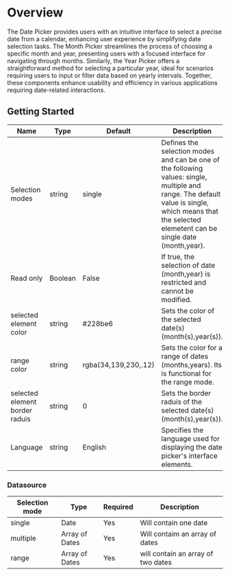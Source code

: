 # Overview

The Date Picker provides users with an intuitive interface to select a precise date from a calendar, enhancing user experience by simplifying date selection tasks. The Month Picker  streamlines the process of choosing a specific month and year, presenting users with a focused interface for navigating through months. Similarly, the Year Picker  offers a straightforward method for selecting a particular year, ideal for scenarios requiring users to input or filter data based on yearly intervals. Together, these components enhance usability and efficiency in various applications requiring date-related interactions.

## Getting Started

| Name       | Type          | Default   | Description                                       |
| ---------- | ----------------|------------------------ | ------------------------------------------------- |
| Selection modes       | string      |single     | Defines the selection modes and can be one of the following values: single, multiple and range. The default value is single, which means that the selected elemetent can be single date (month,year).   |
| Read only| Boolean   |False    | If true, the selection of date (month,year) is  restricted  and cannot be modified. |
| selected element color  | string     | #228be6    | Sets the color of the selected date(s) (month(s),year(s)). |
| range color     | string      |  rgba(34,139,230,.12)  |  Sets the color for a range of dates (months,years). Its is functional for the range mode.  |
| selected element border raduis| string  | 0      |Sets the  border raduis of the selected date(s) (month(s),year(s)). |
| Language      | string    | English     | Specifies the language used for displaying the date picker's interface elements. |

### Datasource

| Selection mode       | Type          | Required   | Description                                       |
| ---------- | ---------------- |--------------------- |------------------------------------------------- |
| single       | Date      |Yes     | Will contain one date|
| multiple| Array of Dates   |Yes    | Will contaim an array of dates |
| range  | Array of Dates     | Yes    | will contain an array of two dates |
